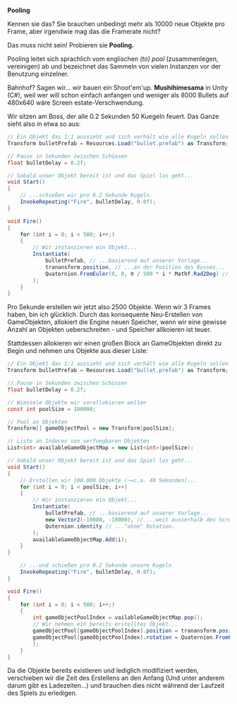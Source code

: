 **Pooling**

Kennen sie das? Sie brauchen unbedingt mehr als 10000 neue Objekte pro Frame, aber irgendwie mag das die Framerate nicht?

Das muss nicht sein! Probieren sie __Pooling.__

Pooling leitet sich sprachlich vom englischen _(to) pool_ (zusammenlegen, vereinigen) ab und bezeichnet das Sammeln von vielen Instanzen vor der Benutzung einzelner. 

Bahnhof? Sagen wir... wir bauen ein Shoot'em'up. __Mushihimesama__ in Unity (C#), weil wer will schon einfach anfangen und weniger als 8000 Bullets auf 480x640 wäre Screen estate-Verschwendung.

Wir sitzen am Boss, der alle 0.2 Sekunden 50 Kuegeln feuert. Das Ganze sieht also in etwa so aus:

```cs
// Ein Objekt das 1:1 aussieht und sich verhält wie alle Kugeln sollen
Transform bulletPrefab = Resources.Load("bullet.prefab") as Transform;

// Pause in Sekunden zwischen Schüssen
float bulletDelay = 0.2f;

// Sobald unser Objekt bereit ist und das Spiel los geht...
void Start()
{
    // ...schießen wir pro 0.2 Sekunde Kugeln.
    InvokeRepeating("Fire", bulletDelay, 0.0f);
}

void Fire()
{
    for (int i = 0; i < 500; i++;)
    ‎{
    ‎    // Wir instanzieren ein Objekt...
    ‎    Instantiate(
    ‎        bulletPrefab, // ...basierend auf unserer Vorlage...
    ‎        tranansform.position, // ...an der Position des Bosses...
            Quaternion.FromEuler(0, 0, π / 500 * i * Mathf.Rad2Deg) // ...im Uhrzeigersinn verteilt gedreht.
        );
    ‎}
}
```

Pro Sekunde erstellen wir jetzt also 2500 Objekte. Wenn wir 3 Frames haben, bin ich glücklich. Durch das konsequente Neu-Erstellen von GameObjekten, allokiert die Engine neuen Speicher, wenn wir eine gewisse Anzahl an Objekten ueberschreiten - und Speicher allkoieren ist teuer.

Stattdessen allokieren wir einen großen Block an GameObjekten direkt zu Begin und nehmen uns Objekte aus dieser Liste:
```cs
// Ein Objekt das 1:1 aussieht und sich verhält wie alle Kugeln sollen
Transform bulletPrefab = Resources.Load("bullet.prefab") as Transform;

// Pause in Sekunden zwischen Schüssen
float bulletDelay = 0.2f;

// Wieviele Objekte wir vorallokieren wollen
const int poolSize = 100000;

// Pool an Objekten
Transform[] gameObjectPool = new Transform[poolSize];

// Liste an Indeces von verfuegbaren Objekten
List<int> availableGameObjectMap = new List<int>(poolSize);

// Sobald unser Objekt bereit ist und das Spiel los geht...
void Start()
{
    // Erstellen wir 100.000 Objekte (~=c.a. 40 Sekunden)...
    for (int i = 0; i < poolSize; i++)
    {
    ‎    // Wir instanzieren ein Objekt...
    ‎    Instantiate(
    ‎        bulletPrefab, // ...basierend auf unserer Vorlage...
    ‎        new Vector2(-10000, -10000), // ...weit ausserhalb des Screens...
            Quternion.identity // ..."ohne" Rotation.
        );
        availableGameObjectMap.Add(i);
    }
}

    // ...und schießen pro 0.2 Sekunde unsere Kugeln
    InvokeRepeating("Fire", bulletDelay, 0.0f);
}

void Fire()
{
    for (int i = 0; i < 500; i++;)
    ‎{
        int gameObjectPoolIndex = vailableGameObjectMap.pop();
    ‎    // Wir nehmen ein bereits erstelltes Objekt...
    ‎    gameObjectPool[gameObjectPoolIndex].position = tranansform.position; // ...an die Position des Bosses verschieben...
        gameObjectPool[gameObjectPoolIndex].rotation = Quaternion.FromEuler(0, 0, Mathf.PI / 500 * i * Mathf.Rad2Deg) // ...im Uhrzeigersinn verteilt gedreht..
        );
    ‎}
}
```
Da die Objekte bereits existieren und lediglich modifiziert werden, verschieben wir die Zeit des Erstellens an den Anfang (Und unter anderem darum gibt es Ladezeiten...) und brauchen dies nicht während der Laufzeit des Spiels zu erledigen.
